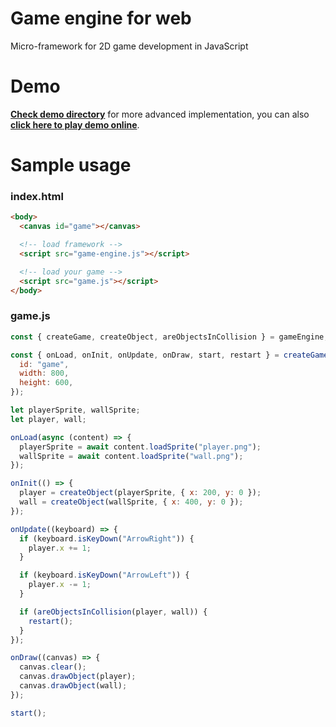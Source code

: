 # Game engine for web

Micro-framework for 2D game development in JavaScript

# Demo

**[Check demo directory](demo)** for more advanced implementation, you can also **[click here to play demo online](http://adam.myslak.me)**.

# Sample usage

### index.html

```html
<body>
  <canvas id="game"></canvas>

  <!-- load framework -->
  <script src="game-engine.js"></script>

  <!-- load your game -->
  <script src="game.js"></script>
</body>
```

### game.js

```javascript
const { createGame, createObject, areObjectsInCollision } = gameEngine;

const { onLoad, onInit, onUpdate, onDraw, start, restart } = createGame({
  id: "game",
  width: 800,
  height: 600,
});

let playerSprite, wallSprite;
let player, wall;

onLoad(async (content) => {
  playerSprite = await content.loadSprite("player.png");
  wallSprite = await content.loadSprite("wall.png");
});

onInit(() => {
  player = createObject(playerSprite, { x: 200, y: 0 });
  wall = createObject(wallSprite, { x: 400, y: 0 });
});

onUpdate((keyboard) => {
  if (keyboard.isKeyDown("ArrowRight")) {
    player.x += 1;
  }

  if (keyboard.isKeyDown("ArrowLeft")) {
    player.x -= 1;
  }

  if (areObjectsInCollision(player, wall)) {
    restart();
  }
});

onDraw((canvas) => {
  canvas.clear();
  canvas.drawObject(player);
  canvas.drawObject(wall);
});

start();
```

